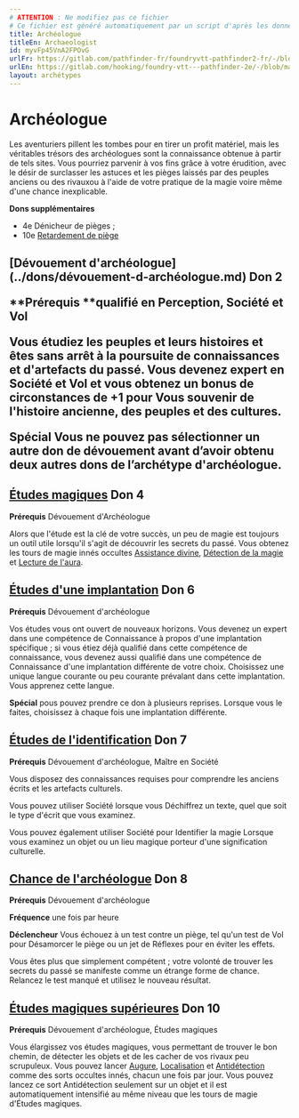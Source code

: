 ```yaml
---
# ATTENTION : Ne modifiez pas ce fichier
# Ce fichier est généré automatiquement par un script d'après les données du module Foundry VTT officiel et de sa traduction
title: Archéologue
titleEn: Archaeologist
id: myvFp45VnA2FPOvG
urlFr: https://gitlab.com/pathfinder-fr/foundryvtt-pathfinder2-fr/-/blob/master/data/archetypes/myvFp45VnA2FPOvG.htm
urlEn: https://gitlab.com/hooking/foundry-vtt---pathfinder-2e/-/blob/master/packs/data/archetypes.db/archaeologist.json
layout: archétypes
---
```

# Archéologue

Les aventuriers pillent les tombes pour en tirer un profit matériel, mais les véritables trésors des archéologues sont la connaissance obtenue à partir de tels sites. Vous pourriez parvenir à vos fins grâce à votre érudition, avec le désir de surclasser les astuces et les pièges laissés par des peuples anciens ou des rivauxou à l'aide de votre pratique de la magie voire même d'une chance inexplicable.

**Dons supplémentaires**

- 4e Dénicheur de pièges ;
- 10e [Retardement de piège](../dons/retardement-de-piège.md)

<h2 style="text-align: left;">[Dévouement d'archéologue](../dons/dévouement-d-archéologue.md) Don 2

**Prérequis **qualifié en Perception, Société et Vol

Vous étudiez les peuples et leurs histoires et êtes sans arrêt à la poursuite de connaissances et d'artefacts du passé. Vous devenez expert en Société et Vol et vous obtenez un bonus de circonstances de +1 pour <a class="entity-link" data-pack="pf2e.actionspf2e" data-id="1OagaWtBpVXExToo" draggable="true">Vous souvenir</a> de l'histoire ancienne, des peuples et des cultures.

**Spécial** Vous ne pouvez pas sélectionner un autre don de dévouement avant d’avoir obtenu deux autres dons de l’archétype d'archéologue.

## [Études magiques](../dons/études-magiques.md) Don 4

**Prérequis** Dévouement d'Archéologue

Alors que l'étude est la clé de votre succès, un peu de magie est toujours un outil utile lorsqu'il s'agit de découvrir les secrets du passé. Vous obtenez les tours de magie innés occultes [Assistance divine](../sorts/assistance-divine.md), [Détection de la magie](../actions/détection-de-la-magie.md) et [Lecture de l'aura](../sorts/lecture-de-l-aura.md).

## [Études d'une implantation](../dons/études-d-une-implantation.md) Don 6

**Prérequis** Dévouement d'archéologue

Vos études vous ont ouvert de nouveaux horizons. Vous devenez un expert dans une compétence de Connaissance à propos d'une implantation spécifique ; si vous étiez déjà qualifié dans cette compétence de connaissance, vous devenez aussi qualifié dans une compétence de Connaissance d'une implantation différente de votre choix. Choisissez une unique langue courante ou peu courante prévalant dans cette implantation. Vous apprenez cette langue.

**Spécial** pous pouvez prendre ce don à plusieurs reprises. Lorsque vous le faites, choisissez à chaque fois une implantation différente.

## [Études de l'identification](../dons/études-de-l-identification.md) Don 7

**Prérequis** Dévouement d'archéologue, Maître en Société

Vous disposez des connaissances requises pour comprendre les anciens écrits et les artefacts culturels.

Vous pouvez utiliser Société lorsque vous <a class="entity-link" data-pack="pf2e.actionspf2e" data-id="d9gbpiQjChYDYA2L" draggable="true"> Déchiffrez un texte</a>, quel que soit le type d'écrit que vous examinez.

Vous pouvez également utiliser Société pour <a class="entity-link" data-pack="pf2e.actionspf2e" data-id="eReSHVEPCsdkSL4G" draggable="true">Identifier la magie</a> Lorsque vous examinez un objet ou un lieu magique porteur d'une signification culturelle.

## [Chance de l'archéologue](../dons/chance-de-l-archéologue.md) Don 8

**Prérequis** Dévouement d'archéologue

**Fréquence** une fois par heure

**Déclencheur** Vous échouez à un test contre un piège, tel qu'un test de Vol pour <a class="entity-link" data-pack="pf2e.actionspf2e" data-id="cYdz2grcOcRt4jk6" draggable="true">Désamorcer le piège</a> ou un jet de Réflexes pour en éviter les effets.

Vous êtes plus que simplement compétent ; votre volonté de trouver les secrets du passé se manifeste comme un étrange forme de chance. Relancez le test manqué et utilisez le nouveau résultat.

## [Études magiques supérieures](../dons/études-magiques-supérieures.md) Don 10

**Prérequis** Dévouement d'archéologue, Études magiques

Vous élargissez vos études magiques, vous permettant de trouver le bon chemin, de détecter les objets et de les cacher de vos rivaux peu scrupuleux. Vous pouvez lancer [Augure](../sorts/augure.md), [Localisation](../sorts/localisation.md) et [Antidétection](../sorts/antidétection.md) comme des sorts occultes innés, chacun une fois par jour. Vous pouvez lancez ce sort Antidétection seulement sur un objet et il est automatiquement intensifié au même niveau que les tours de magie d'Études magiques.
